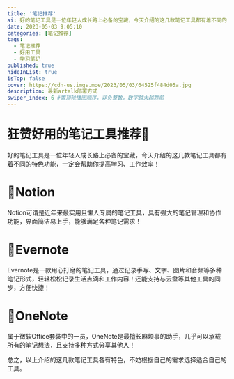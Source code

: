 ```yaml
---
title: '笔记推荐'
ai: 好的笔记工具是一位年轻人成长路上必备的宝藏，今天介绍的这几款笔记工具都有着不同的特色功能，一定会帮助你提高学习、工作效率！
date: 2023-05-03 9:05:10
categories: [笔记推荐]
tags: 
  - 笔记推荐
  - 好用工具 
  - 学习笔记
published: true
hideInList: true
isTop: false
cover: https://cdn-us.imgs.moe/2023/05/03/64525f484d05a.jpg
description: 最新artalk部署方式
swiper_index: 6 #置顶轮播图顺序，非负整数，数字越大越靠前
---
```

# 狂赞好用的笔记工具推荐💖
好的笔记工具是一位年轻人成长路上必备的宝藏，今天介绍的这几款笔记工具都有着不同的特色功能，一定会帮助你提高学习、工作效率！

# 🔹Notion
Notion可谓是近年来最实用且懒人专属的笔记工具，具有强大的笔记管理和协作功能，界面简洁易上手，能够满足各种笔记需求！

# 🔹Evernote
Evernote是一款用心打磨的笔记工具，通过记录手写、文字、图片和音频等多种笔记形式，轻轻松松记录生活点滴和工作内容！还能支持与云盘等其他工具的同步，方便快捷！

# 🔹OneNote
属于微软Office套装中的一员，OneNote是最擅长麻烦事的助手，几乎可以承载所有的笔记想法，且支持多种方式分享其他人！

总之，以上介绍的这几款笔记工具各有特色，不妨根据自己的需求选择适合自己的工具。

